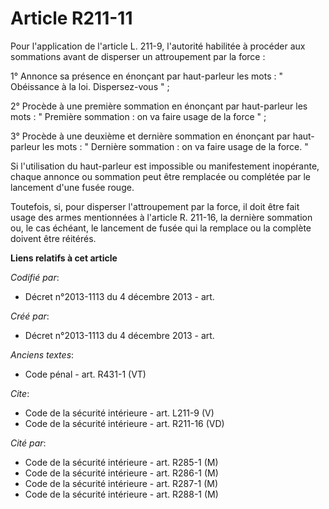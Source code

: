# Article R211-11

Pour l'application de l'article L. 211-9, l'autorité habilitée à procéder aux sommations avant de disperser un attroupement
par la force : 

1° Annonce sa présence en énonçant par haut-parleur les mots : " Obéissance à la loi. Dispersez-vous " ; 

2° Procède à une première sommation en énonçant par haut-parleur les mots : " Première sommation : on va faire usage de la
force " ; 

3° Procède à une deuxième et dernière sommation en énonçant par haut-parleur les mots : " Dernière sommation : on va faire
usage de la force. " 

Si l'utilisation du haut-parleur est impossible ou manifestement inopérante, chaque annonce ou sommation peut être remplacée
ou complétée par le lancement d'une fusée rouge. 

Toutefois, si, pour disperser l'attroupement par la force, il doit être fait usage des armes mentionnées à l'article R.
211-16, la dernière sommation ou, le cas échéant, le lancement de fusée qui la remplace ou la complète doivent être réitérés.

**Liens relatifs à cet article**

_Codifié par_:

  - Décret n°2013-1113 du 4 décembre 2013 - art.

_Créé par_:

  - Décret n°2013-1113 du 4 décembre 2013 - art.

_Anciens textes_:

  - Code pénal - art. R431-1 (VT)

_Cite_:

  - Code de la sécurité intérieure - art. L211-9 (V)
  - Code de la sécurité intérieure - art. R211-16 (VD)

_Cité par_:

  - Code de la sécurité intérieure - art. R285-1 (M)
  - Code de la sécurité intérieure - art. R286-1 (M)
  - Code de la sécurité intérieure - art. R287-1 (M)
  - Code de la sécurité intérieure - art. R288-1 (M)
